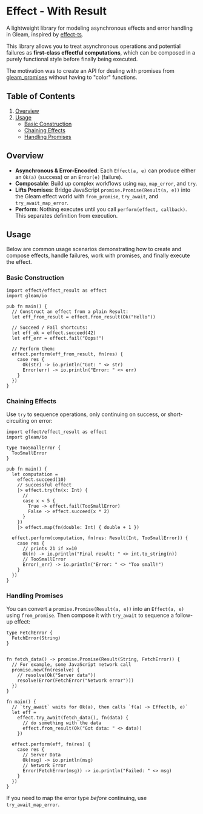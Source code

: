 # Effect - With Result

A lightweight library for modeling asynchronous effects and error handling in Gleam, inspired by [effect-ts](https://github.com/Effect-TS/core). 

This library allows you to treat asynchronous operations and potential failures as **first-class effectful computations**, which can be composed in a purely functional style before finally being executed.

The motivation was to create an API for dealing with promises from [gleam_promises](https://hexdocs.pm/gleam_javascript/gleam/javascript/promise.html) without having to "color" functions.

## Table of Contents

1. [Overview](#overview)  
2. [Usage](#usage)  
   - [Basic Construction](#basic-construction)  
   - [Chaining Effects](#chaining-effects)  
   - [Handling Promises](#handling-promises)  

## Overview

- **Asynchronous & Error-Encoded**: Each `Effect(a, e)` can produce either an `Ok(a)` (success) or an `Error(e)` (failure).  
- **Composable**: Build up complex workflows using `map`, `map_error`, and `try`.  
- **Lifts Promises**: Bridge JavaScript `promise.Promise(Result(a, e))` into the Gleam effect world with `from_promise`, `try_await`, and `try_await_map_error`.  
- **Perform**: Nothing executes until you call `perform(effect, callback)`. This separates definition from execution.

## Usage

Below are common usage scenarios demonstrating how to create and compose effects, handle failures, work with promises, and finally execute the effect.

### Basic Construction

```gleam
import effect/effect_result as effect
import gleam/io

pub fn main() {
  // Construct an effect from a plain Result:
  let eff_from_result = effect.from_result(Ok("Hello"))

  // Succeed / Fail shortcuts:
  let eff_ok = effect.succeed(42)
  let eff_err = effect.fail("Oops!")

  // Perform them:
  effect.perform(eff_from_result, fn(res) {
    case res {
      Ok(str) -> io.println("Got: " <> str)
      Error(err) -> io.println("Error: " <> err)
    }
  })
}
```

### Chaining Effects

Use `try` to sequence operations, only continuing on success, or short-circuiting on error:

```gleam
import effect/effect_result as effect
import gleam/io

type TooSmallError {
  TooSmallError
}

pub fn main() {
  let computation =
    effect.succeed(10)
    // successful effect
    |> effect.try(fn(x: Int) {
      // 
      case x < 5 {
        True -> effect.fail(TooSmallError)
        False -> effect.succeed(x * 2)
      }
    })
    |> effect.map(fn(double: Int) { double + 1 })

  effect.perform(computation, fn(res: Result(Int, TooSmallError)) {
    case res {
      // prints 21 if x=10
      Ok(n) -> io.println("Final result: " <> int.to_string(n))
      // TooSmallError
      Error(_err) -> io.println("Error: " <> "Too small!")
    }
  })
}
```

### Handling Promises

You can convert a `promise.Promise(Result(a, e))` into an `Effect(a, e)` using `from_promise`. Then compose it with `try_await` to sequence a follow-up effect:

```gleam
type FetchError {
  FetchError(String)
}


fn fetch_data() -> promise.Promise(Result(String, FetchError)) {
  // For example, some JavaScript network call
  promise.new(fn(resolve) {
    // resolve(Ok("Server data"))
    resolve(Error(FetchError("Network error")))
  })
}

fn main() {
  // `try_await` waits for Ok(a), then calls `f(a) -> Effect(b, e)`
  let eff =
    effect.try_await(fetch_data(), fn(data) {
      // do something with the data
      effect.from_result(Ok("Got data: " <> data))
    })

  effect.perform(eff, fn(res) {
    case res {
      // Server Data
      Ok(msg) -> io.println(msg)
      // Network Error
      Error(FetchError(msg)) -> io.println("Failed: " <> msg)
    }
  })
}
```

If you need to map the error type *before* continuing, use `try_await_map_error`.
